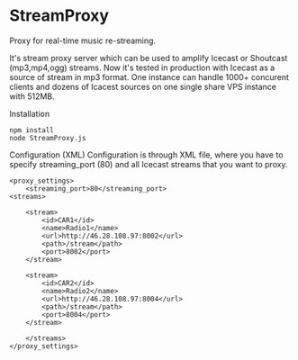 # StreamProxy
Proxy for real-time music re-streaming.

It's stream proxy server which can be used to amplify Icecast or Shoutcast (mp3,mp4,ogg) streams.
Now it's tested in production with Icecast as a source of stream in mp3 format. One instance can handle 1000+ concurent clients and dozens of Icacest sources
on one single share VPS instance with 512MB.

Installation

```
npm install
node StreamProxy.js
```

Configuration (XML)
Configuration is through XML file, where you have to specify streaming_port (80) and all Icecast streams that you want to proxy.

```
<proxy_settings>
	<streaming_port>80</streaming_port>
<streams>

	<stream>
		<id>CAR1</id>
		<name>Radio1</name>
		<url>http://46.28.108.97:8002</url>
		<path>/stream</path>
		<port>8002</port>
	</stream>

	<stream>
		<id>CAR2</id>
		<name>Radio2</name>
		<url>http://46.28.108.97:8004</url>
		<path>/stream</path>
		<port>8004</port>
	</stream>
	
	</streams>
</proxy_settings>
```




